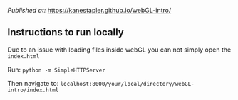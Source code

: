*Published at:*
https://kanestapler.github.io/webGL-intro/

## Instructions to run locally

Due to an issue with loading files inside webGL you can not simply open the `index.html`

Run:
`python -m SimpleHTTPServer`

Then navigate to:
`localhost:8000/your/local/directory/webGL-intro/index.html`